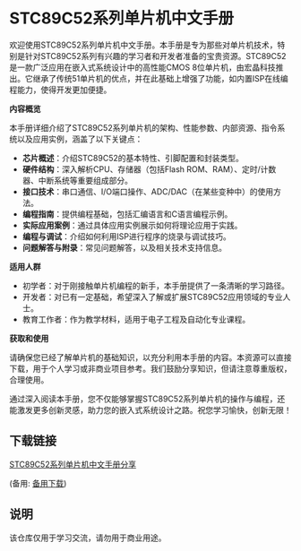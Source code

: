 # STC89C52系列单片机中文手册

欢迎使用STC89C52系列单片机中文手册。本手册是专为那些对单片机技术，特别是针对STC89C52系列有兴趣的学习者和开发者准备的宝贵资源。STC89C52是一款广泛应用在嵌入式系统设计中的高性能CMOS 8位单片机，由宏晶科技推出。它继承了传统51单片机的优点，并在此基础上增强了功能，如内置ISP在线编程能力，使得开发更加便捷。

**内容概览**

本手册详细介绍了STC89C52系列单片机的架构、性能参数、内部资源、指令系统以及应用实例，涵盖了以下关键点：
- **芯片概述**：介绍STC89C52的基本特性、引脚配置和封装类型。
- **硬件结构**：深入解析CPU、存储器（包括Flash ROM、RAM）、定时/计数器、中断系统等重要组成部分。
- **接口技术**：串口通信、I/O端口操作、ADC/DAC（在某些变种中）的使用方法。
- **编程指南**：提供编程基础，包括汇编语言和C语言编程示例。
- **实际应用案例**：通过具体应用实例展示如何将理论应用于实践。
- **编程与调试**：介绍如何利用ISP进行程序的烧录与调试技巧。
- **问题解答与附录**：常见问题解答，以及相关技术支持信息。

**适用人群**

- 初学者：对于刚接触单片机编程的新手，本手册提供了一条清晰的学习路径。
- 开发者：对已有一定基础，希望深入了解或扩展STC89C52应用领域的专业人士。
- 教育工作者：作为教学材料，适用于电子工程及自动化专业课程。

**获取和使用**

请确保您已经了解单片机的基础知识，以充分利用本手册的内容。本资源可以直接下载，用于个人学习或非商业项目参考。我们鼓励分享知识，但请注意尊重版权，合理使用。

通过深入阅读本手册，您不仅能够掌握STC89C52系列单片机的操作与编程，还能激发更多创新灵感，助力您的嵌入式系统设计之路。祝您学习愉快，创新无限！

## 下载链接
[STC89C52系列单片机中文手册分享](https://pan.quark.cn/s/ac3a92f73bfd) 

(备用: [备用下载](https://pan.baidu.com/s/1qOD3aH59bPtlRP0a-DsSQQ?pwd=1234))

## 说明

该仓库仅用于学习交流，请勿用于商业用途。
